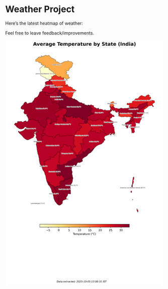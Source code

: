 # Weather Project

Here’s the latest heatmap of weather:

Feel free to leave feedback/improvements.

![India Heatmap](docs/assets/india_heatmap.png?v=E21E99)
